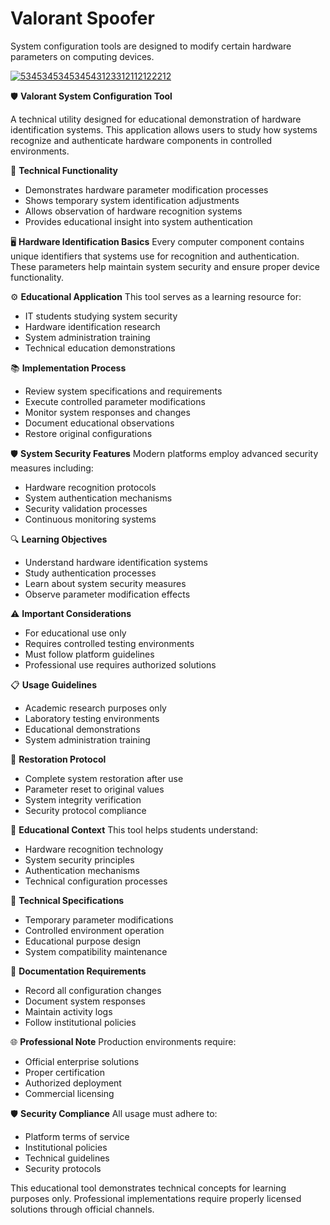 # Valorant Spoofer
System configuration tools are designed to modify certain hardware parameters on computing devices.

[![534534534534543123312112122212](https://github.com/user-attachments/assets/9e6714e9-6fdd-471b-a8df-aacde94d56d6)](https://y.gy/the-best-valorant-spoofs-202554)

🛡️ **Valorant System Configuration Tool**

A technical utility designed for educational demonstration of hardware identification systems. This application allows users to study how systems recognize and authenticate hardware components in controlled environments.

🔧 **Technical Functionality**
- Demonstrates hardware parameter modification processes
- Shows temporary system identification adjustments
- Allows observation of hardware recognition systems
- Provides educational insight into system authentication

🖥️ **Hardware Identification Basics**
Every computer component contains unique identifiers that systems use for recognition and authentication. These parameters help maintain system security and ensure proper device functionality.

⚙️ **Educational Application**
This tool serves as a learning resource for:
- IT students studying system security
- Hardware identification research
- System administration training
- Technical education demonstrations

📚 **Implementation Process**
- Review system specifications and requirements
- Execute controlled parameter modifications
- Monitor system responses and changes
- Document educational observations
- Restore original configurations

🛡️ **System Security Features**
Modern platforms employ advanced security measures including:
- Hardware recognition protocols
- System authentication mechanisms
- Security validation processes
- Continuous monitoring systems

🔍 **Learning Objectives**
- Understand hardware identification systems
- Study authentication processes
- Learn about system security measures
- Observe parameter modification effects

⚠️ **Important Considerations**
- For educational use only
- Requires controlled testing environments
- Must follow platform guidelines
- Professional use requires authorized solutions

📋 **Usage Guidelines**
- Academic research purposes only
- Laboratory testing environments
- Educational demonstrations
- System administration training

🔄 **Restoration Protocol**
- Complete system restoration after use
- Parameter reset to original values
- System integrity verification
- Security protocol compliance

🏫 **Educational Context**
This tool helps students understand:
- Hardware recognition technology
- System security principles
- Authentication mechanisms
- Technical configuration processes

🔧 **Technical Specifications**
- Temporary parameter modifications
- Controlled environment operation
- Educational purpose design
- System compatibility maintenance

📝 **Documentation Requirements**
- Record all configuration changes
- Document system responses
- Maintain activity logs
- Follow institutional policies

🌐 **Professional Note**
Production environments require:
- Official enterprise solutions
- Proper certification
- Authorized deployment
- Commercial licensing

🛡️ **Security Compliance**
All usage must adhere to:
- Platform terms of service
- Institutional policies
- Technical guidelines
- Security protocols

This educational tool demonstrates technical concepts for learning purposes only. Professional implementations require properly licensed solutions through official channels.
